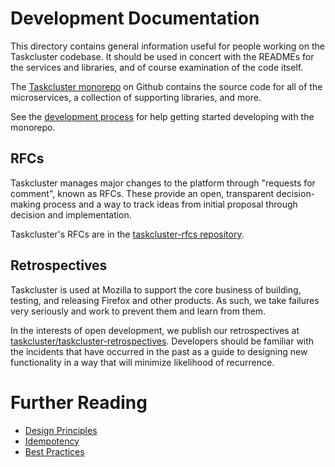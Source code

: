 # Development Documentation

This directory contains general information useful for people working on the Taskcluster codebase.
It should be used in concert with the READMEs for the services and libraries, and of course examination of the code itself.

The [Taskcluster monorepo](https://github.com/taskcluster/taskcluster) on Github contains the source code for all of the microservices, a collection of supporting libraries, and more.

See the [development process](development-process.md) for help getting started developing with the monorepo.

## RFCs

Taskcluster manages major changes to the platform through "requests for comment", known as RFCs.
These provide an open, transparent decision-making process and a way to track ideas from initial proposal through decision and implementation.

Taskcluster's RFCs are in the [taskcluster-rfcs repository](https://github.com/taskcluster/taskcluster-rfcs).

## Retrospectives

Taskcluster is used at Mozilla to support the core business of building, testing, and releasing Firefox and other products.
As such, we take failures very seriously and work to prevent them and learn from them.

In the interests of open development, we publish our retrospectives at [taskcluster/taskcluster-retrospectives](https://github.com/taskcluster/taskcluster-retrospectives).
Developers should be familiar with the incidents that have occurred in the past as a guide to designing new functionality in a way that will minimize likelihood of recurrence.

# Further Reading

* [Design Principles](principles.md)
* [Idempotency](idempotency.md)
* [Best Practices](best-practices)
